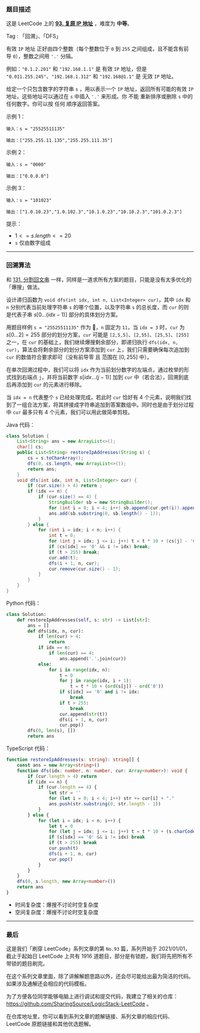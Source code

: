 ### 题目描述

这是 LeetCode 上的 **[93. 复原 IP 地址](https://mp.weixin.qq.com/s?__biz=MzU4NDE3MTEyMA==&tempkey=MTE5NF9PUlVickRVMVkveWdqQzNhSlJZeEVobW8yaXF3ZzV4U2NEMWpaQlI5MHN1cklxNFhNc3dCQlg0QnNpcXV1NGNqSG04X2dMTi1TN0RlUmpEd2YxaHJyLU00MTkxNEhtRi1kTmFoUnpicXFocW9oYnItU3BLU3RPS1pvODEtRXg2VkpyVWNCbFhaUmNKbnhnN21VN1JndzZwRG1WYlUwdGNYTW5KMTlBfn4%3D)** ，难度为 **中等**。

Tag : 「回溯」、「DFS」



有效 `IP` 地址 正好由四个整数（每个整数位于 `0` 到 `255` 之间组成，且不能含有前导 `0`），整数之间用 `'.'` 分隔。

例如：`"0.1.2.201"` 和 `"192.168.1.1"` 是 有效 `IP` 地址，但是 `"0.011.255.245"`、`"192.168.1.312"` 和 `"192.168@1.1"` 是 无效 `IP` 地址。

给定一个只包含数字的字符串 `s` ，用以表示一个 `IP` 地址，返回所有可能的有效 `IP` 地址，这些地址可以通过在 `s` 中插入 `'.'` 来形成。你 不能 重新排序或删除 `s` 中的任何数字。你可以按 任何 顺序返回答案。

示例 1：
```
输入：s = "25525511135"

输出：["255.255.11.135","255.255.111.35"]
```
示例 2：
```
输入：s = "0000"

输出：["0.0.0.0"]
```
示例 3：
```
输入：s = "101023"

输出：["1.0.10.23","1.0.102.3","10.1.0.23","10.10.2.3","101.0.2.3"]
```

提示：
* $1 <= s.length <= 20$
* `s` 仅由数字组成

---

### 回溯算法

和 [131. 分割回文串](https://mp.weixin.qq.com/s?__biz=MzU4NDE3MTEyMA==&mid=2247487047&idx=1&sn=117c48f20778868442fce44e100d2ea8) 一样，同样是一道求所有方案的题目，只能是没有太多优化的「爆搜」做法。

设计递归函数为 `void dfs(int idx, int n, List<Integer> cur)`，其中 `idx` 和 `n` 分别代表当前处理字符串 `s` 的哪个位置，以及字符串 `s` 的总长度，而 `cur` 的则是代表子串 $s[0 ... (idx - 1)]$ 部分的具体划分方案。

用题目样例 `s = "25525511135"` 作为 🌰，`n` 固定为 `11`，当 `idx = 3` 时，`cur` 为 $s[0...2] = 255$  部分的划分方案，`cur` 可能是 `[2,5,5]`、`[2,55]`、`[25,5]`、`[255]` 之一，在 `cur` 的基础上，我们继续爆搜剩余部分，即递归执行 `dfs(idx, n, cur)`，算法会将剩余部分的划分方案添加到 `cur` 上，我们只需要确保每次追加到 `cur` 的数值符合要求即可（没有前导零 且 范围在 $[0, 255]$ 中）。

在单次回溯过程中，我们可以将 `idx` 作为当前划分数字的左端点，通过枚举的形式找到右端点 `j`，并将当前数字 $s[idx ... (j - 1)]$ 加到 `cur` 中（若合法），回溯到底后再添加到 `cur` 的元素进行移除。

当 `idx = n` 代表整个 `s` 已经处理完成，若此时 `cur` 恰好有 $4$ 个元素，说明我们找到了一组合法方案，将其拼接成字符串追加到答案数组中。同时也是由于划分过程中 `cur` 最多只有 $4$ 个元素，我们可以用此做简单剪枝。

Java 代码：
```Java
class Solution {
    List<String> ans = new ArrayList<>();
    char[] cs;
    public List<String> restoreIpAddresses(String s) {
        cs = s.toCharArray();
        dfs(0, cs.length, new ArrayList<>());
        return ans;
    }
    void dfs(int idx, int n, List<Integer> cur) {
        if (cur.size() > 4) return ;
        if (idx == n) {
            if (cur.size() == 4) {
                StringBuilder sb = new StringBuilder();
                for (int i = 0; i < 4; i++) sb.append(cur.get(i)).append(".");
                ans.add(sb.substring(0, sb.length() - 1));
            }
        } else {
            for (int i = idx; i < n; i++) {
                int t = 0;
                for (int j = idx; j <= i; j++) t = t * 10 + (cs[j] - '0');
                if (cs[idx] == '0' && i != idx) break;
                if (t > 255) break;
                cur.add(t);
                dfs(i + 1, n, cur);
                cur.remove(cur.size() - 1);
            }
        }
    }
}
```
Python 代码：
```Python
class Solution:
    def restoreIpAddresses(self, s: str) -> List[str]:
        ans = []
        def dfs(idx, n, cur):
            if len(cur) > 4:
                return 
            if idx == n:
                if len(cur) == 4:
                    ans.append('.'.join(cur))
            else:
                for i in range(idx, n):
                    t = 0
                    for j in range(idx, i + 1):
                        t = t * 10 + (ord(s[j]) - ord('0'))
                    if s[idx] == '0' and i != idx:
                        break
                    if t > 255:
                        break
                    cur.append(str(t))
                    dfs(i + 1, n, cur)
                    cur.pop()
        dfs(0, len(s), [])
        return ans
```
TypeScript 代码：
```TypeScript 
function restoreIpAddresses(s: string): string[] {
    const ans = new Array<string>()
    function dfs(idx: number, n: number, cur: Array<number>): void {
        if (cur.length > 4) return 
        if (idx == n) {
            if (cur.length == 4) {
                let str = ''
                for (let i = 0; i < 4; i++) str += cur[i] + "."
                ans.push(str.substring(0, str.length - 1))
            }
        } else {
            for (let i = idx; i < n; i++) {
                let t = 0
                for (let j = idx; j <= i; j++) t = t * 10 + (s.charCodeAt(j) - '0'.charCodeAt(0))
                if (s[idx] == '0' && i != idx) break
                if (t > 255) break
                cur.push(t)
                dfs(i + 1, n, cur)
                cur.pop()
            }
        }
    }
    dfs(0, s.length, new Array<number>())
    return ans
}
```
* 时间复杂度：爆搜不讨论时空复杂度
* 空间复杂度：爆搜不讨论时空复杂度

---

### 最后

这是我们「刷穿 LeetCode」系列文章的第 `No.93` 篇，系列开始于 2021/01/01，截止于起始日 LeetCode 上共有 1916 道题目，部分是有锁题，我们将先把所有不带锁的题目刷完。

在这个系列文章里面，除了讲解解题思路以外，还会尽可能给出最为简洁的代码。如果涉及通解还会相应的代码模板。

为了方便各位同学能够电脑上进行调试和提交代码，我建立了相关的仓库：https://github.com/SharingSource/LogicStack-LeetCode 。

在仓库地址里，你可以看到系列文章的题解链接、系列文章的相应代码、LeetCode 原题链接和其他优选题解。

